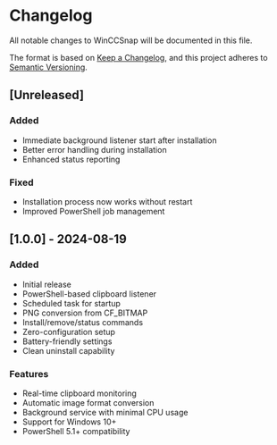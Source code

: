 # Changelog

All notable changes to WinCCSnap will be documented in this file.

The format is based on [Keep a Changelog](https://keepachangelog.com/en/1.0.0/),
and this project adheres to [Semantic Versioning](https://semver.org/spec/v2.0.0.html).

## [Unreleased]

### Added
- Immediate background listener start after installation
- Better error handling during installation
- Enhanced status reporting

### Fixed
- Installation process now works without restart
- Improved PowerShell job management

## [1.0.0] - 2024-08-19

### Added
- Initial release
- PowerShell-based clipboard listener
- Scheduled task for startup
- PNG conversion from CF_BITMAP
- Install/remove/status commands
- Zero-configuration setup
- Battery-friendly settings
- Clean uninstall capability

### Features
- Real-time clipboard monitoring
- Automatic image format conversion
- Background service with minimal CPU usage
- Support for Windows 10+
- PowerShell 5.1+ compatibility